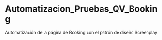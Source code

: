 # Automatizacion_Pruebas_QV_Booking
Automatización de la página de Booking con el patrón de diseño Screenplay
